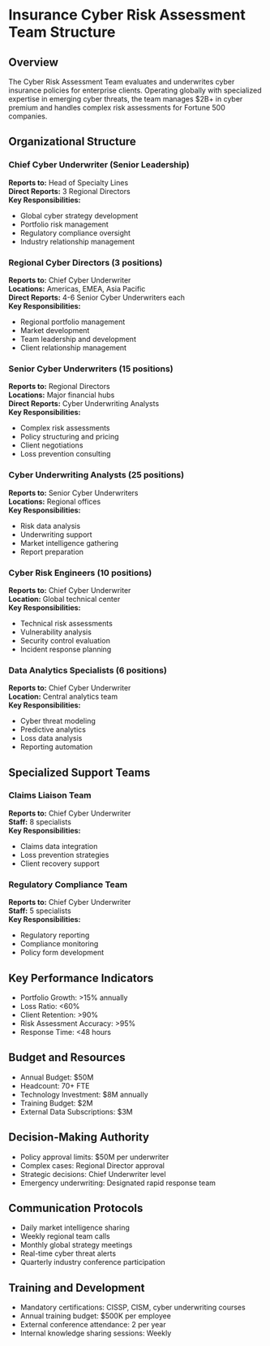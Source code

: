 # Insurance Cyber Risk Assessment Team Structure

## Overview
The Cyber Risk Assessment Team evaluates and underwrites cyber insurance policies for enterprise clients. Operating globally with specialized expertise in emerging cyber threats, the team manages $2B+ in cyber premium and handles complex risk assessments for Fortune 500 companies.

## Organizational Structure

### Chief Cyber Underwriter (Senior Leadership)
**Reports to:** Head of Specialty Lines  
**Direct Reports:** 3 Regional Directors  
**Key Responsibilities:**
- Global cyber strategy development
- Portfolio risk management
- Regulatory compliance oversight
- Industry relationship management

### Regional Cyber Directors (3 positions)
**Reports to:** Chief Cyber Underwriter  
**Locations:** Americas, EMEA, Asia Pacific  
**Direct Reports:** 4-6 Senior Cyber Underwriters each  
**Key Responsibilities:**
- Regional portfolio management
- Market development
- Team leadership and development
- Client relationship management

### Senior Cyber Underwriters (15 positions)
**Reports to:** Regional Directors  
**Locations:** Major financial hubs  
**Direct Reports:** Cyber Underwriting Analysts  
**Key Responsibilities:**
- Complex risk assessments
- Policy structuring and pricing
- Client negotiations
- Loss prevention consulting

### Cyber Underwriting Analysts (25 positions)
**Reports to:** Senior Cyber Underwriters  
**Locations:** Regional offices  
**Key Responsibilities:**
- Risk data analysis
- Underwriting support
- Market intelligence gathering
- Report preparation

### Cyber Risk Engineers (10 positions)
**Reports to:** Chief Cyber Underwriter  
**Location:** Global technical center  
**Key Responsibilities:**
- Technical risk assessments
- Vulnerability analysis
- Security control evaluation
- Incident response planning

### Data Analytics Specialists (6 positions)
**Reports to:** Chief Cyber Underwriter  
**Location:** Central analytics team  
**Key Responsibilities:**
- Cyber threat modeling
- Predictive analytics
- Loss data analysis
- Reporting automation

## Specialized Support Teams

### Claims Liaison Team
**Reports to:** Chief Cyber Underwriter  
**Staff:** 8 specialists  
**Key Responsibilities:**
- Claims data integration
- Loss prevention strategies
- Client recovery support

### Regulatory Compliance Team
**Reports to:** Chief Cyber Underwriter  
**Staff:** 5 specialists  
**Key Responsibilities:**
- Regulatory reporting
- Compliance monitoring
- Policy form development

## Key Performance Indicators
- Portfolio Growth: >15% annually
- Loss Ratio: <60%
- Client Retention: >90%
- Risk Assessment Accuracy: >95%
- Response Time: <48 hours

## Budget and Resources
- Annual Budget: $50M
- Headcount: 70+ FTE
- Technology Investment: $8M annually
- Training Budget: $2M
- External Data Subscriptions: $3M

## Decision-Making Authority
- Policy approval limits: $50M per underwriter
- Complex cases: Regional Director approval
- Strategic decisions: Chief Underwriter level
- Emergency underwriting: Designated rapid response team

## Communication Protocols
- Daily market intelligence sharing
- Weekly regional team calls
- Monthly global strategy meetings
- Real-time cyber threat alerts
- Quarterly industry conference participation

## Training and Development
- Mandatory certifications: CISSP, CISM, cyber underwriting courses
- Annual training budget: $500K per employee
- External conference attendance: 2 per year
- Internal knowledge sharing sessions: Weekly